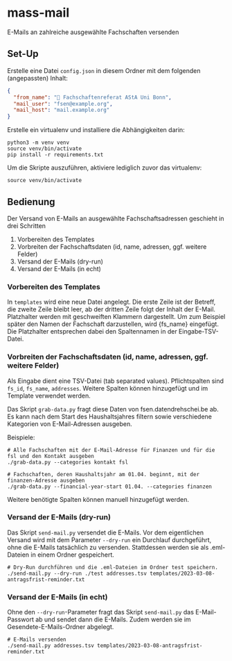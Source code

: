 # mass-mail
E-Mails an zahlreiche ausgewählte Fachschaften versenden

## Set-Up

Erstelle eine Datei `config.json` in diesem Ordner mit dem folgenden (angepassten) Inhalt:

```json
{
  "from_name": "🤖 Fachschaftenreferat AStA Uni Bonn",
  "mail_user": "fsen@example.org",
  "mail_host": "mail.example.org"
}
```

Erstelle ein virtualenv und installiere die Abhängigkeiten darin:

```shell
python3 -m venv venv
source venv/bin/activate
pip install -r requirements.txt
```

Um die Skripte auszuführen, aktiviere lediglich zuvor das virtualenv:

```shell
source venv/bin/activate
```


## Bedienung

Der Versand von E-Mails an ausgewählte Fachschaftsadressen geschieht in drei Schritten

1. Vorbereiten des Templates
2. Vorbreiten der Fachschaftsdaten (id, name, adressen, ggf. weitere Felder)
3. Versand der E-Mails (dry-run)
4. Versand der E-Mails (in echt)


### Vorbereiten des Templates

In `templates` wird eine neue Datei angelegt.
Die erste Zeile ist der Betreff,
die zweite Zeile bleibt leer,
ab der dritten Zeile folgt der Inhalt der E-Mail.
Platzhalter werden mit geschweiften Klammern dargestellt.
Um zum Beispiel später den Namen der Fachschaft darzustellen, wird {fs_name} eingefügt.
Die Platzhalter entsprechen dabei den Spaltennamen in der Eingabe-TSV-Datei.


### Vorbreiten der Fachschaftsdaten (id, name, adressen, ggf. weitere Felder)

Als Eingabe dient eine TSV-Datei (tab separated values).
Pflichtspalten sind `fs_id`, `fs_name`, `addresses`.
Weitere Spalten können hinzugefügt und im Template verwendet werden.

Das Skript `grab-data.py` fragt diese Daten von fsen.datendrehschei.be ab.
Es kann nach dem Start des Haushaltsjahres filtern sowie verschiedene Kategorien von E-Mail-Adressen ausgeben.

Beispiele:

```shell
# Alle Fachschaften mit der E-Mail-Adresse für Finanzen und für die fsl und den Kontakt ausgeben
./grab-data.py --categories kontakt fsl

# Fachschaften, deren Haushaltsjahr am 01.04. beginnt, mit der finanzen-Adresse ausgeben
./grab-data.py --financial-year-start 01.04. --categories finanzen
```

Weitere benötigte Spalten können manuell hinzugefügt werden.


### Versand der E-Mails (dry-run)

Das Skript `send-mail.py` versendet die E-Mails.
Vor dem eigentlichen Versand wird mit dem Parameter `--dry-run` ein Durchlauf durchgeführt, ohne die E-Mails tatsächlich zu versenden.
Stattdessen werden sie als .eml-Dateien in einem Ordner gespeichert.
```shell
# Dry-Run durchführen und die .eml-Dateien im Ordner test speichern.
./send-mail.py --dry-run ./test addresses.tsv templates/2023-03-08-antragsfrist-reminder.txt 
```

### Versand der E-Mails (in echt)

Ohne den `--dry-run`-Parameter fragt das Skript `send-mail.py` das E-Mail-Passwort ab und sendet dann die E-Mails.
Zudem werden sie im Gesendete-E-Mails-Ordner abgelegt.
```shell
# E-Mails versenden
./send-mail.py addresses.tsv templates/2023-03-08-antragsfrist-reminder.txt 
```
